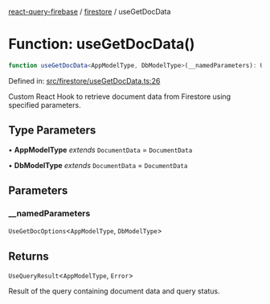[react-query-firebase](../../modules.md) / [firestore](../index.md) / useGetDocData

# Function: useGetDocData()

```ts
function useGetDocData<AppModelType, DbModelType>(__namedParameters): UseQueryResult<AppModelType, Error>
```

Defined in: [src/firestore/useGetDocData.ts:26](https://github.com/vpishuk/react-query-firebase/blob/2814a7f726829eb67b40b71ca1e3d6c86fc8bb8b/src/firestore/useGetDocData.ts#L26)

Custom React Hook to retrieve document data from Firestore using specified parameters.

## Type Parameters

• **AppModelType** *extends* `DocumentData` = `DocumentData`

• **DbModelType** *extends* `DocumentData` = `DocumentData`

## Parameters

### \_\_namedParameters

`UseGetDocOptions`\<`AppModelType`, `DbModelType`\>

## Returns

`UseQueryResult`\<`AppModelType`, `Error`\>

Result of the query containing document data and query status.
